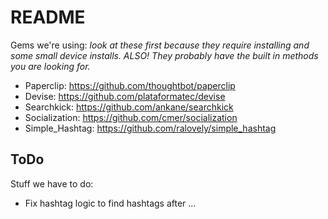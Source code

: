 # README

Gems we're using:
_look at these first because they require installing and some small device installs. ALSO! They probably have the built in methods you are looking for._

- Paperclip: https://github.com/thoughtbot/paperclip
- Devise: https://github.com/plataformatec/devise
- Searchkick: https://github.com/ankane/searchkick
- Socialization: https://github.com/cmer/socialization
- Simple_Hashtag: https://github.com/ralovely/simple_hashtag

## ToDo

Stuff we have to do:
- Fix hashtag logic to find hashtags after ...
